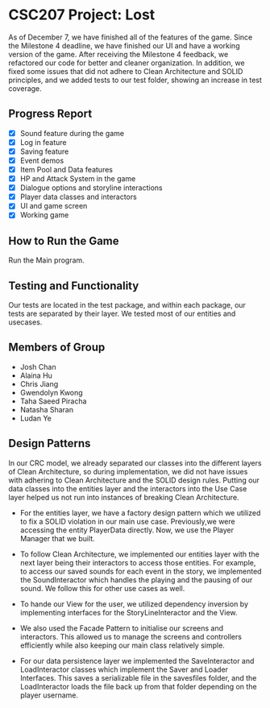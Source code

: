 # CSC207 Project: Lost

As of December 7, we have finished all of the features of the game. Since the Milestone 4 deadline, we have finished 
our UI and have a working version of the game. After receiving the Milestone 4 feedback, we refactored our code 
for better and cleaner organization. In addition, we fixed some issues that did not adhere to Clean Architecture 
and SOLID principles, and we added tests to our test folder, showing an increase in test coverage. 


## Progress Report
- [X] Sound feature during the game
- [X] Log in feature
- [X] Saving feature
- [X] Event demos
- [X] Item Pool and Data features
- [X] HP and Attack System in the game
- [X] Dialogue options and storyline interactions
- [X] Player data classes and interactors
- [X] UI and game screen
- [X] Working game
  
## How to Run the Game
Run the Main program.
 
## Testing and Functionality

Our tests are located in the test package, and within each package, our tests are separated by their layer. We tested
most of our entities and usecases. 


## Members of Group
- Josh Chan
- Alaina Hu
- Chris Jiang
- Gwendolyn Kwong
- Taha Saeed Piracha
- Natasha Sharan
- Ludan Ye

## Design Patterns

In our CRC model, we already separated our classes into the different layers of Clean Architecture, so during
implementation, we did not have issues with adhering to Clean Architecture and the SOLID design rules. Putting our data 
classes into the entities layer and the interactors into the Use Case layer helped us not run into instances of breaking
Clean Architecture.  

- For the entities layer, we have a factory design pattern which we utilized to fix a SOLID violation in our main use
  case. Previously,we were accessing the entity PlayerData directly. Now, we use the Player Manager that we built.

- To follow Clean Architecture, we implemented our entities layer with the next layer being their interactors to access
  those entities. For example, to access our saved sounds for each event in the story, we implemented the SoundInteractor
  which handles the playing and the pausing of our sound. We follow this for other use cases as well.

- To hande our View for the user, we utilized dependency inversion by implementing interfaces for the 
  StoryLineInteractor and the View. 

- We also used the Facade Pattern to initialise our screens and interactors. This allowed us to manage the screens and 
  controllers efficiently while also keeping our main class relatively simple.

- For our data persistence layer we implemented the SaveInteractor and LoadInteractor classes which implement the 
  Saver and Loader Interfaces. This saves a serializable file in the savesfiles folder, and the LoadInteractor loads 
  the file back up from that folder depending on the player username.

